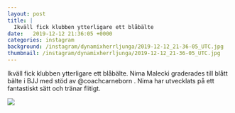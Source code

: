 ```yaml
---
layout: post
title: |
  Ikväll fick klubben ytterligare ett blåbälte
date:   2019-12-12 21:36:05 +0000
categories: instagram
background: /instagram/dynamixherrljunga/2019-12-12_21-36-05_UTC.jpg
thumbnail: /instagram/dynamixherrljunga/2019-12-12_21-36-05_UTC.jpg
---
```

Ikväll fick klubben ytterligare ett blåbälte. Nima Malecki graderades till blått bälte i BJJ med stöd av @coachcarneborn . Nima har utvecklats på ett fantastiskt sätt och tränar flitigt. 



<img src='/www-dynamix-herrljunga/instagram/dynamixherrljunga/2019-12-12_21-36-05_UTC.jpg' class='img-fluid' />
